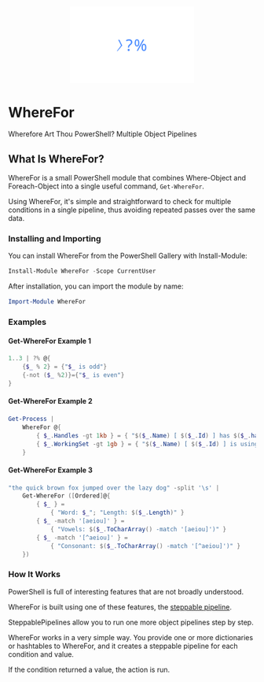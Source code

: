 <div align='center'>
    <img alt='WhereFor Logo (Animated)' style='width:50%' src='Assets/WhereFor-animated.svg' />
</div>

# WhereFor
Wherefore Art Thou PowerShell? Multiple Object Pipelines


## What Is WhereFor?

WhereFor is a small PowerShell module that combines Where-Object and Foreach-Object into a single useful command, `Get-WhereFor`.

Using WhereFor, it's simple and straightforward to check for multiple conditions in a single pipeline, thus avoiding repeated passes over the same data.

### Installing and Importing

You can install WhereFor from the PowerShell Gallery with Install-Module:

~~~PowerShell
Install-Module WhereFor -Scope CurrentUser
~~~

After installation, you can import the module by name:

~~~PowerShell
Import-Module WhereFor
~~~

### Examples

#### Get-WhereFor Example 1

~~~PowerShell
1..3 | ?% @{
    {$_ % 2} = {"$_ is odd"}
    {-not ($_ %2)}={"$_ is even"}
}
~~~
 #### Get-WhereFor Example 2

~~~PowerShell
Get-Process | 
    WhereFor @{
        { $_.Handles -gt 1kb } = { "$($_.Name) [ $($_.Id) ] has $($_.handles) open handles " }
        { $_.WorkingSet -gt 1gb } = { "$($_.Name) [ $($_.Id) ] is using $($_.WorkingSet) of memory" }
    }
~~~
 #### Get-WhereFor Example 3

~~~PowerShell
"the quick brown fox jumped over the lazy dog" -split '\s' | 
    Get-WhereFor ([Ordered]@{
        { $_ } =
            { "Word: $_"; "Length: $($_.Length)" }
        { $_ -match '[aeiou]' } =
            { "Vowels: $($_.ToCharArray() -match '[aeiou]')" }
        { $_ -match '[^aeiou]' } =
            { "Consonant: $($_.ToCharArray() -match '[^aeiou]')" }
    })
~~~


### How It Works

PowerShell is full of interesting features that are not broadly understood.  

WhereFor is built using one of these features, the [steppable pipeline](https://learn.microsoft.com/en-us/dotnet/api/system.management.automation.steppablepipeline?view=powershellsdk-7.4.0&wt.mc_id=MVP_321542).

SteppablePipelines allow you to run one more object pipelines step by step.

WhereFor works in a very simple way.  You provide one or more dictionaries or hashtables to WhereFor, and it creates a steppable pipeline for each condition and value.

If the condition returned a value, the action is run.
